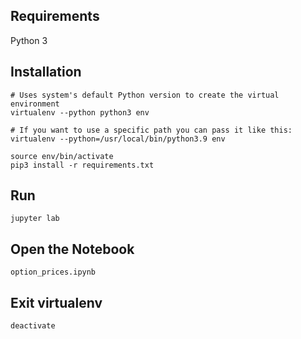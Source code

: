 
## Requirements
Python 3

## Installation
```
# Uses system's default Python version to create the virtual environment
virtualenv --python python3 env

# If you want to use a specific path you can pass it like this:
virtualenv --python=/usr/local/bin/python3.9 env

source env/bin/activate
pip3 install -r requirements.txt
```

## Run
``` 
jupyter lab
```

## Open the Notebook
```
option_prices.ipynb
```

## Exit virtualenv
``` 
deactivate
```
